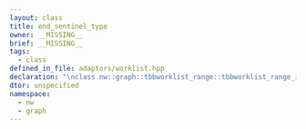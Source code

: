 ```yaml
---
layout: class
title: end_sentinel_type
owner: __MISSING__
brief: __MISSING__
tags:
  - class
defined_in_file: adaptors/worklist.hpp
declaration: "\nclass nw::graph::tbbworklist_range::tbbworklist_range_iterator::end_sentinel_type;"
dtor: unspecified
namespace:
  - nw
  - graph
---
```


```{index}  end_sentinel_type
```

